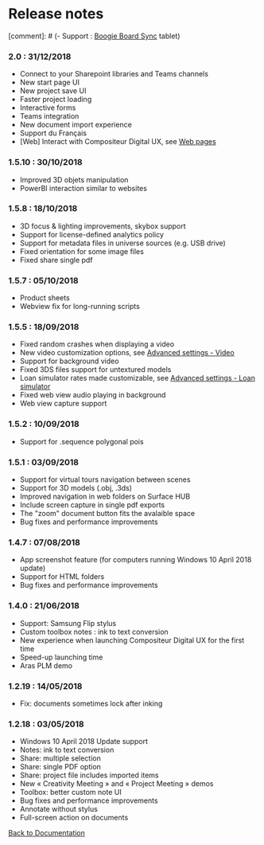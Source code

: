 # Release notes


[comment]: # (-	Support : [Boogie Board Sync](https://myboogieboard.com/products/sync) tablet)

### 2.0 : 31/12/2018
- Connect to your Sharepoint libraries and Teams channels
- New start page UI
- New project save UI
- Faster project loading
- Interactive forms
- Teams integration
- New document import experience
- Support du Français
- [Web] Interact with Compositeur Digital UX, see  [Web pages](../organise_content/supported_content/web_page.html#interactions-with-compositeur-digital-ux)


### 1.5.10 : 30/10/2018
- Improved 3D objets manipulation
- PowerBI interaction similar to websites

### 1.5.8 : 18/10/2018
- 3D focus & lighting improvements, skybox support 
- Support for license-defined analytics policy
- Support for metadata files in universe sources (e.g. USB drive)
- Fixed orientation for some image files
- Fixed share single pdf

### 1.5.7 : 05/10/2018
- Product sheets
- Webview fix for long-running scripts

### 1.5.5 : 18/09/2018
- Fixed random crashes when displaying a video
- New video customization options, see [Advanced settings - Video](../organise_content/advanced_setting.html#video)
- Support for background video
- Fixed 3DS files support for untextured models
- Loan simulator rates made customizable, see [Advanced settings - Loan simulator](../organise_content/advanced_setting.html#loan-simulator)
- Fixed web view audio playing in background
- Web view capture support

### 1.5.2 : 10/09/2018

- Support for .sequence polygonal pois

### 1.5.1 : 03/09/2018

- Support for virtual tours navigation between scenes
- Support for 3D models (.obj, .3ds)
- Improved navigation in web folders on Surface HUB
- Include screen capture in single pdf exports
- The "zoom" document button fits the avalaible space
- Bug fixes and performance improvements

### 1.4.7 : 07/08/2018

- App screenshot feature (for computers running Windows 10 April 2018 update)
- Support for HTML folders
- Bug fixes and performance improvements

### 1.4.0 : 21/06/2018

- Support: Samsung Flip stylus
- Custom toolbox notes : ink to text conversion
-	New experience when launching Compositeur Digital UX for the first time
-	Speed-up launching time
-	Aras PLM demo

### 1.2.19 : 14/05/2018

-	Fix: documents sometimes lock after inking

### 1.2.18 : 03/05/2018

-	Windows 10 April 2018 Update support
-	Notes: ink to text conversion
-	Share: multiple selection
-	Share: single PDF option
-	Share: project file includes imported items
-	New « Creativity Meeting » and « Project Meeting » demos
-	Toolbox: better custom note UI
-	Bug fixes and performance improvements
- Annotate without stylus
- Full-screen action on documents


[Back to Documentation](../index.md)
